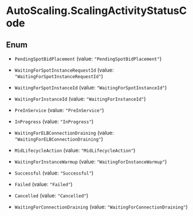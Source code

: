# AutoScaling.ScalingActivityStatusCode

## Enum


* `PendingSpotBidPlacement` (value: `"PendingSpotBidPlacement"`)

* `WaitingForSpotInstanceRequestId` (value: `"WaitingForSpotInstanceRequestId"`)

* `WaitingForSpotInstanceId` (value: `"WaitingForSpotInstanceId"`)

* `WaitingForInstanceId` (value: `"WaitingForInstanceId"`)

* `PreInService` (value: `"PreInService"`)

* `InProgress` (value: `"InProgress"`)

* `WaitingForELBConnectionDraining` (value: `"WaitingForELBConnectionDraining"`)

* `MidLifecycleAction` (value: `"MidLifecycleAction"`)

* `WaitingForInstanceWarmup` (value: `"WaitingForInstanceWarmup"`)

* `Successful` (value: `"Successful"`)

* `Failed` (value: `"Failed"`)

* `Cancelled` (value: `"Cancelled"`)

* `WaitingForConnectionDraining` (value: `"WaitingForConnectionDraining"`)


